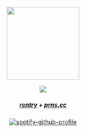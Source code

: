         

 

<div align="center"> 
<p align="center"> <img src="https://media.discordapp.net/attachments/1428597339962081403/1430344018486886561/f11c86ed764030cf566bffb9bf8ee05d.png?ex=68f96f2c&is=68f81dac&hm=2c59973a7d399fef6c0eef56e67e3c77a58cc40a7f2405b94407f30fe708b4e5&=&format=webp&quality=lossless&width=811&height=798" width="170" height="170" > </p> 
<div align="center"> 

<div align="center"> 
<p align="center"> <img src="https://cdn.discordapp.com/attachments/1297283509102182453/1309742371440820245/ken-carson-destroy-lonely.gif?ex=6742b023&is=67415ea3&hm=ca6e23912c6043c7453c82131f08554fb9349f638ad0429068171c84881967e8&" > </p> 
<div align="center"> 

 <p align="center"> 

#####   [rentry](https://rentry.co/hargrve) ‎+ [prns.cc](https://pronouns.cc/@hargrove)

[![spotify-github-profile](https://spotify-github-profile.kittinanx.com/api/view?uid=31iaxwlbrvkrqjc3kowskrnxfiqi&cover_image=true&theme=natemoo-re&show_offline=true&background_color=121212&interchange=false&bar_color=ffffff&bar_color_cover=false)](https://spotify-github-profile.kittinanx.com/api/view?uid=31iaxwlbrvkrqjc3kowskrnxfiqi&redirect=true)



